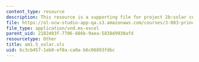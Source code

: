 ```yaml
---
content_type: resource
description: This resource is a supporting file for project 2b:solar cell performance.
file: https://ol-ocw-studio-app-qa.s3.amazonaws.com/courses/3-003-principles-of-engineering-practice-spring-2010/6c3cb4571eb0ef8aca0ab6c06893fdbc_am1.5_solar.xls
file_type: application/vnd.ms-excel
parent_uid: 2182403f-7706-886b-9aea-5838d9930afd
resourcetype: Other
title: am1.5_solar.xls
uid: 6c3cb457-1eb0-ef8a-ca0a-b6c06893fdbc
---
```

